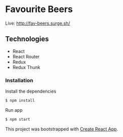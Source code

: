 # Favourite Beers

Live: http://fav-beers.surge.sh/

## Technologies

* React
* React Router
* Redux
* Redux Thunk

### Installation

Install the dependencies

```sh
$ npm install
```
Run app

```sh
$ npm start
```

This project was bootstrapped with [Create React App](https://github.com/facebookincubator/create-react-app).
